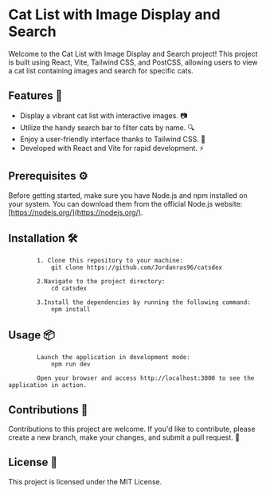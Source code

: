 # Cat List with Image Display and Search

Welcome to the Cat List with Image Display and Search project! This project is built using React, Vite, Tailwind CSS, and PostCSS, allowing users to view a cat list containing images and search for specific cats.

## Features 🚀

- Display a vibrant cat list with interactive images. 📷
- Utilize the handy search bar to filter cats by name. 🔍
- Enjoy a user-friendly interface thanks to Tailwind CSS. 💅
- Developed with React and Vite for rapid development. ⚡

## Prerequisites ⚙️

Before getting started, make sure you have Node.js and npm installed on your system. You can download them from the official Node.js website: [https://nodejs.org/](https://nodejs.org/).

## Installation 🛠️

            1. Clone this repository to your machine:
                git clone https://github.com/Jordanras96/catsdex

            2.Navigate to the project directory:
                cd catsdex
        
            3.Install the dependencies by running the following command:
                npm install
## Usage 📦
            Launch the application in development mode:
                npm run dev
        
            Open your browser and access http://localhost:3000 to see the application in action.

## Contributions 🤝
Contributions to this project are welcome. If you'd like to contribute, please create a new branch, make your changes, and submit a pull request. 🙌

## License 📜
This project is licensed under the MIT License.
